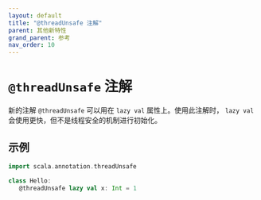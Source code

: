 ```yaml
---
layout: default
title: "@threadUnsafe 注解"
parent: 其他新特性
grand_parent: 参考
nav_order: 10
---
```


# `@threadUnsafe` 注解

新的注解 `@threadUnsafe` 可以用在 `lazy val` 属性上。使用此注解时，
`lazy val` 会使用更快，但不是线程安全的机制进行初始化。

## 示例

```scala
import scala.annotation.threadUnsafe

class Hello:
   @threadUnsafe lazy val x: Int = 1
```
